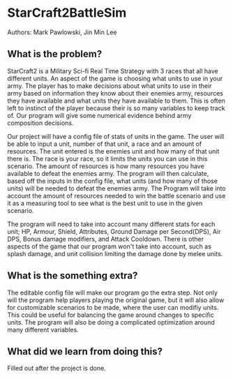 # StarCraft2BattleSim

Authors: Mark Pawlowski, Jin Min Lee
## What is the problem?

StarCraft2 is a Military Sci-fi Real Time Strategy with 3 races that all have different units. An aspect of the game is choosing what units to use in your army. The player has to make decisions about what units to use in their army based on information they know about their enemies army, resources they have available and what units they have available to them. This is often left to instinct of the player because their is so many variables to keep track of. Our program will give some numerical evidence behind army composition decisions.

Our project will have a config file of stats of units in the game. The user will be able to input a unit, number of that unit, a race and an amount of resources. The unit entered is the enemies unit and how many of that unit there is. The race is your race, so it limits the units you can use in this scenario. The amount of resources is how many resources you have available to defeat the enemies army. The program will then calculate, based off the inputs in the config file, what units (and how many of those units) will be needed to defeat the enemies army. The Program will take into account the amount of resources needed to win the battle scenario and use it as a measuring tool to see what is the best unit to use in the given scenario.

The program will need to take into account many different stats for each unit; HP, Armour, Shield, Attributes, Ground Damage per Second(DPS), Air DPS, Bonus damage modifiers, and Attack Cooldown. There is other aspects of the game that our program won't take into account, such as splash damage, and unit collision limiting the damage done by melee units.


##  What is the something extra?

The editable config file will make our program go the extra step. Not only will the program help players playing the original game, but it will also allow for customizable scenarios to be made, where the user can modifiy units. This could be useful for balancing the game around changes to specific units. The program will also be doing a complicated optimization around many different variables. 

##  What did we learn from doing this?
Filled out after the project is done.


